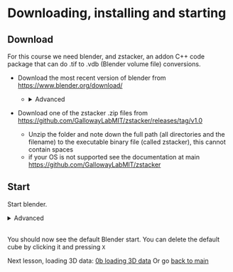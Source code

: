 # Downloading, installing and starting

## Download

For this course we need blender, and zstacker, an addon C++ code package that can do .tif to .vdb (Blender volume file) conversions.

- Download the most recent version of blender from https://www.blender.org/download/ 
    - <details><summary>Advanced</summary>note that Blender 3.5 is the latest version that works on the EMBL cluster, but as long as you don't use newer features you can still render there</details>
  

- Download one of the zstacker .zip files from https://github.com/GallowayLabMIT/zstacker/releases/tag/v1.0
    - Unzip the folder and note down the full path  (all directories and the filename) to the executable binary file (called zstacker), this cannot contain spaces 
    - if your OS is not supported see the documentation at main https://github.com/GallowayLabMIT/zstacker 

## Start

Start blender.
<details>
  <summary>Advanced</summary>
  To make it easier to troubleshoot Z-stack loading, consider <a href="https://docs.blender.org/manual/en/latest/advanced/command_line/launch/index.html">starting blender from the command line.</a>
</details>

\
You should now see the default Blender start. You can delete the default cube by clicking it and pressing `X`

Next lesson, loading 3D data: [0b loading 3D data](./0b_loading%203D%20data.md)
Or go [back to main](../README.md)